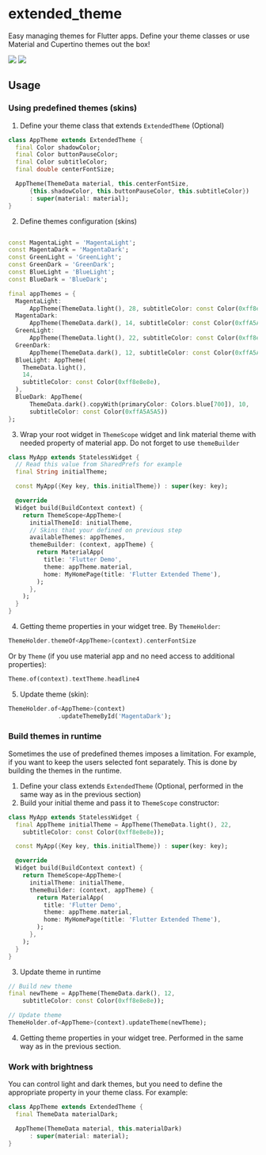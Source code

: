 # extended_theme

Easy managing themes for Flutter apps. Define your theme classes or use Material and Cupertino themes out the box! 

![](.assets/screencast.gif)
![](.assets/screenshot.png)

## Usage

### Using predefined themes (skins)
1. Define your theme class that extends `ExtendedTheme` (Optional)
```dart
class AppTheme extends ExtendedTheme {
  final Color shadowColor;
  final Color buttonPauseColor;
  final Color subtitleColor;
  final double centerFontSize;

  AppTheme(ThemeData material, this.centerFontSize,
      {this.shadowColor, this.buttonPauseColor, this.subtitleColor})
      : super(material: material);
}

```
2. Define themes configuration (skins)
```dart

const MagentaLight = 'MagentaLight';
const MagentaDark = 'MagentaDark';
const GreenLight = 'GreenLight';
const GreenDark = 'GreenDark';
const BlueLight = 'BlueLight';
const BlueDark = 'BlueDark';

final appThemes = {
  MagentaLight:
      AppTheme(ThemeData.light(), 28, subtitleColor: const Color(0xff8e8e8e)),
  MagentaDark:
      AppTheme(ThemeData.dark(), 14, subtitleColor: const Color(0xffA5A5A5)),
  GreenLight:
      AppTheme(ThemeData.light(), 22, subtitleColor: const Color(0xff8e8e8e)),
  GreenDark:
      AppTheme(ThemeData.dark(), 12, subtitleColor: const Color(0xffA5A5A5)),
  BlueLight: AppTheme(
    ThemeData.light(),
    14,
    subtitleColor: const Color(0xff8e8e8e),
  ),
  BlueDark: AppTheme(
      ThemeData.dark().copyWith(primaryColor: Colors.blue[700]), 10,
      subtitleColor: const Color(0xffA5A5A5))
};

```

3. Wrap your root widget in `ThemeScope` widget and link material theme with needed property of material app. Do not forget to use `themeBuilder`
```dart
class MyApp extends StatelessWidget {
  // Read this value from SharedPrefs for example
  final String initialTheme;

  const MyApp({Key key, this.initialTheme}) : super(key: key);

  @override
  Widget build(BuildContext context) {
    return ThemeScope<AppTheme>(
      initialThemeId: initialTheme,
      // Skins that your defined on previous step
      availableThemes: appThemes,
      themeBuilder: (context, appTheme) {
        return MaterialApp(
          title: 'Flutter Demo',
          theme: appTheme.material,
          home: MyHomePage(title: 'Flutter Extended Theme'),
        );
      },
    );
  }
}

```
4. Getting theme properties in your widget tree. By `ThemeHolder`:
```dart
ThemeHolder.themeOf<AppTheme>(context).centerFontSize

```
Or by `Theme` (if you use material app and no need access to additional properties):
```dart
Theme.of(context).textTheme.headline4

```

5. Update theme (skin):
```dart
ThemeHolder.of<AppTheme>(context)
              .updateThemeById('MagentaDark');

```


### Build themes in runtime
Sometimes the use of predefined themes imposes a limitation. For example, if you want to keep the users selected font separately. This is done by building the themes in the runtime.

1. Define your class extends `ExtendedTheme` (Optional, performed in the same way as in the previous section) 
2. Build your initial theme and pass it to `ThemeScope` constructor:
```dart
class MyApp extends StatelessWidget {
  final AppTheme initialTheme = AppTheme(ThemeData.light(), 22, 
    subtitleColor: const Color(0xff8e8e8e));

  const MyApp({Key key, this.initialTheme}) : super(key: key);

  @override
  Widget build(BuildContext context) {
    return ThemeScope<AppTheme>(
      initialTheme: initialTheme,
      themeBuilder: (context, appTheme) {
        return MaterialApp(
          title: 'Flutter Demo',
          theme: appTheme.material,
          home: MyHomePage(title: 'Flutter Extended Theme'),
        );
      },
    );
  }
}

```

3. Update theme in runtime
```dart
// Build new theme
final newTheme = AppTheme(ThemeData.dark(), 12, 
    subtitleColor: const Color(0xff8e8e8e));

// Update theme 
ThemeHolder.of<AppTheme>(context).updateTheme(newTheme);

```

4. Getting theme properties in your widget tree. Performed in the same way as in the previous section.

### Work with brightness

You can control light and dark themes, but you need to define the appropriate property in your theme class. For example:

```dart
class AppTheme extends ExtendedTheme {
  final ThemeData materialDark;

  AppTheme(ThemeData material, this.materialDark)
      : super(material: material);
}

```